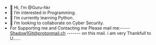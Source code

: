 - 👋 Hi, I’m @Guru-hkr
- 👀 I’m interested in Programming.
- 🌱 I’m currently learning Python.
- 💞️ I’m looking to collaborate on Cyber Security.
- For  Supporting me and Contacting me Please mail me:----- Shadow1Git@protonmail.ch ------- on this mail. i am very Thankfull to U......

<!---
Guru-hkr/Guru-hkr is a ✨ special ✨ repository because its `README.md` (this file) appears on your GitHub profile.
You can click the Preview link to take a look at your changes.
--->
